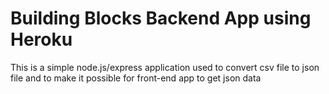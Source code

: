 # Building Blocks Backend App using Heroku
 
 This is a simple node.js/express application used to convert csv file to json file and to make it possible for front-end app to get json data